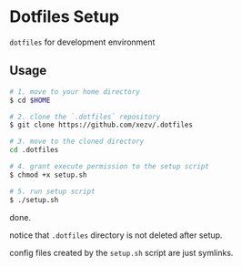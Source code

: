 # Dotfiles Setup

`dotfiles` for development environment

## Usage

```bash
# 1. move to your home directory
$ cd $HOME

# 2. clone the `.dotfiles` repository
$ git clone https://github.com/xezv/.dotfiles

# 3. move to the cloned directory
cd .dotfiles

# 4. grant execute permission to the setup script
$ chmod +x setup.sh

# 5. run setup script
$ ./setup.sh
```

done.

notice that `.dotfiles` directory is not deleted after setup.

config files created by the `setup.sh` script are just symlinks.
